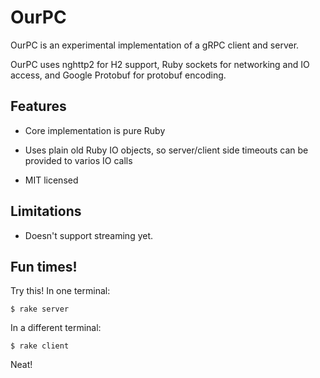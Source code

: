 # OurPC

OurPC is an experimental implementation of a gRPC client and server.

OurPC uses nghttp2 for H2 support, Ruby sockets for networking and IO access, and Google Protobuf for protobuf encoding.

## Features

* Core implementation is pure Ruby

* Uses plain old Ruby IO objects, so server/client side timeouts can be provided to varios IO calls

* MIT licensed

## Limitations

* Doesn't support streaming yet.

## Fun times!

Try this!  In one terminal:

```
$ rake server
```

In a different terminal:

```
$ rake client
```

Neat!
